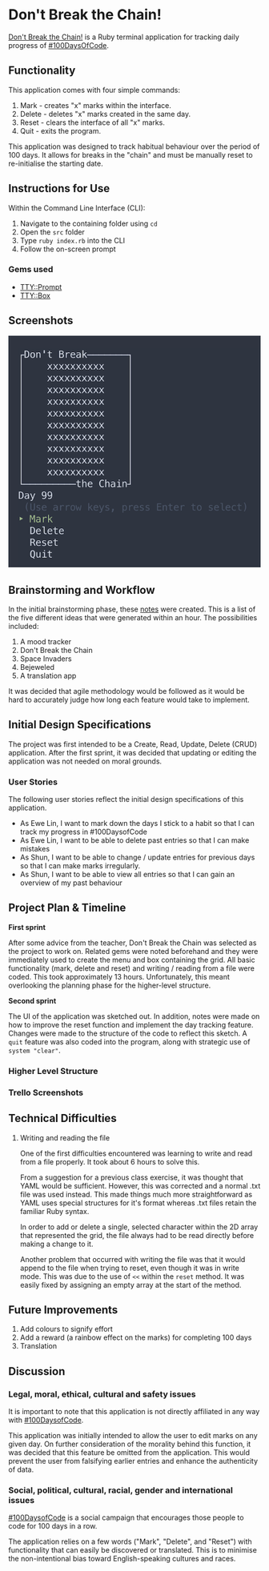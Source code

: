 # Don't Break the Chain!

[Don't Break the Chain!](https://github.com/elloo/terminal_app/commits/master "GitHub repository") is a Ruby terminal application for tracking daily progress of [#100DaysOfCode](https://www.100daysofcode.com/).

## Functionality

This application comes with four simple commands:

1. Mark - creates "x" marks within the interface.
2. Delete - deletes "x" marks created in the same day.
3. Reset - clears the interface of all "x" marks.
4. Quit - exits the program.

This application was designed to track habitual behaviour over the period of 100 days. It allows for breaks in the "chain" and must be manually reset to re-initialise the starting date.

## Instructions for Use

Within the Command Line Interface (CLI):

1. Navigate to the containing folder using `cd`
2. Open the `src` folder
3. Type `ruby index.rb` into the CLI
4. Follow the on-screen prompt

### Gems used

- [TTY::Prompt](https://github.com/piotrmurach/tty-prompt "TTY::Prompt GitHub")
- [TTY::Box](https://github.com/piotrmurach/tty-box "TTY::Box GitHub")

## Screenshots
![100 Days Marked](docs/100_days_marked.png "100 days marked")

## Brainstorming and Workflow

In the initial brainstorming phase, these [notes](docs/Brainstorm.pdf) were created. This is a list of the five different ideas that were generated within an hour. The possibilities included:

1. A mood tracker
2. Don't Break the Chain
3. Space Invaders
4. Bejeweled
5. A translation app

It was decided that agile methodology would be followed as it would be hard to accurately judge how long each feature would take to implement.

## Initial Design Specifications

The project was first intended to be a Create, Read, Update, Delete (CRUD) application. After the first sprint, it was decided that updating or editing the application was not needed on moral grounds. 

### User Stories

The following user stories reflect the initial design specifications of this application.

- As Ewe Lin, I want to mark down the days I stick to a habit so that I can track my progress in #100DaysofCode
- As Ewe Lin, I want to be able to delete past entries so that I can make mistakes
- As Shun, I want to be able to change / update entries for previous days so that I can make marks irregularly.
- As Shun, I want to be able to view all entries so that I can gain an overview of my past behaviour

## Project Plan & Timeline

**First sprint** 

After some advice from the teacher, Don't Break the Chain was selected as the project to work on. Related gems were noted beforehand and they were immediately used to create the menu and box containing the grid. All basic functionality (mark, delete and reset) and writing / reading from a file were coded. This took approximately 13 hours. Unfortunately, this meant overlooking the planning phase for the higher-level structure. 

**Second sprint**

The UI of the application was sketched out. In addition, notes were made on how to improve the reset function and implement the day tracking feature. Changes were made to the structure of the code to reflect this sketch. A `quit` feature was also coded into the program, along with strategic use of `system "clear"`.

### Higher Level Structure

### Trello Screenshots

## Technical Difficulties

1. Writing and reading the file

   One of the first difficulties encountered was learning to write and read from a file properly. It took about 6 hours to solve this.
   
   From a suggestion for a previous class exercise, it was thought that YAML would be sufficient. However, this was corrected and a normal .txt file was used instead. This made things much more straightforward as YAML uses special structures for it's format whereas .txt files retain the familiar Ruby syntax.

   In order to add or delete a single, selected character within the 2D array that represented the grid, the file always had to be read directly before making a change to it.

   Another problem that occurred with writing the file was that it would append to the file when trying to reset, even though it was in write mode. This was due to the use of `<<` within the `reset` method. It was easily fixed by assigning an empty array at the start of the method. 

## Future Improvements

1. Add colours to signify effort
2. Add a reward (a rainbow effect on the marks) for completing 100 days
2. Translation

## Discussion

### Legal, moral, ethical, cultural and safety issues

It is important to note that this application is not directly affiliated in any way with [#100DaysofCode](https://100daysofcode.com "100 Days of Code").

This application was initially intended to allow the user to edit marks on any given day. On further consideration of the morality behind this function, it was decided that this feature be omitted from the application. This would prevent the user from falsifying earlier entries and enhance the authenticity of data.

### Social, political, cultural, racial, gender and international issues

[#100DaysofCode](https://100daysofcode.com "100 Days of Code") is a social campaign that encourages those people to code for 100 days in a row. 

The application relies on a few words ("Mark", "Delete", and "Reset") with functionality that can easily be discovered or translated. This is to minimise the non-intentional bias toward English-speaking cultures and races.